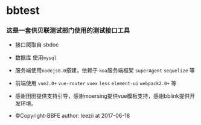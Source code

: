 # bbtest
### 这是一套供贝联测试部门使用的测试接口工具
* 接口爬取自 sbdoc
* 数据库 使用`mysql`
* 服务端使用`nodejs8.0`搭建，依赖于 `koa`服务端框架 `superAgent` `sequelize` 等
* 前端使用 `vue2.0+` `vue-router` `vuex` `less` `element-ui` `webpack2.0+` 等

* 感谢田田提供支持引导，感谢moersing提供vue模板支持，感谢bblink提供开发环境。

* ©Copyright-BBFE author: leezii at 2017-06-18
